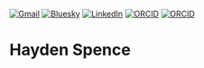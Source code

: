 [![Gmail](https://img.shields.io/badge/Gmail-D14836?style=for-the-badge&logo=gmail&logoColor=white)](mailto:contact@haydenspence.com)
[![Bluesky](https://img.shields.io/badge/Bluesky-0285FF?logo=bluesky&logoColor=fff&style=for-the-badge)](https://bsky.app/profile/haydenspence.bsky.social)
[![LinkedIn](https://img.shields.io/badge/LinkedIn-0077B5?style=for-the-badge&logo=linkedin&logoColor=white)](https://www.linkedin.com/in/haydenbspence/)
[![ORCID](https://img.shields.io/badge/orcid-A6CE39?style=for-the-badge&logo=orcid&logoColor=whit)](https://orcid.org/0000-0002-1175-9245)
[![ORCID](https://img.shields.io/badge/GitHub-100000?style=for-the-badge&logo=github&logoColor=white)](https://github.com/haydenbspence)

# Hayden Spence

